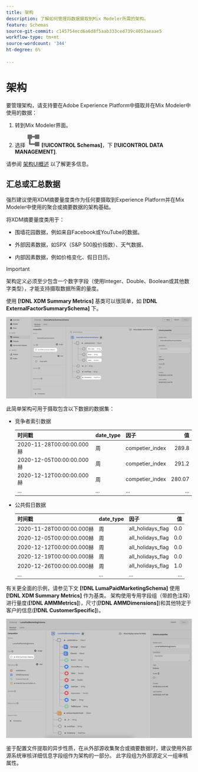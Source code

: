 ```yaml
---
title: 架构
description: 了解如何管理将数据摄取到Mix Modeler所需的架构。
feature: Schemas
source-git-commit: c145754ecd6a6d8f5aab333ced739c4053aeaae5
workflow-type: tm+mt
source-wordcount: '344'
ht-degree: 6%

---
```



# 架构

要管理架构，请支持要在Adobe Experience Platform中摄取并在Mix Modeler中使用的数据：

1. 转到Mix Modeler界面。

1. 选择 ![架构](../assets/icons/Schemas.svg) **[!UICONTROL Schemas]**，下 **[!UICONTROL DATA MANAGEMENT]**.

请参阅 [架构UI概述](https://experienceleague.adobe.com/docs/experience-platform/xdm/ui/overview.html?lang=en) 以了解更多信息。

## 汇总或汇总数据

强烈建议使用XDM摘要量度类作为任何要摄取到Experience Platform并在Mix Modeler中使用的聚合或摘要数据的架构基础。

将XDM摘要量度类用于：

- 围墙花园数据，例如来自Facebook或YouTube的数据。

- 外部因素数据，如SPX（S&amp;P 500股价指数）、天气数据、

- 内部因素数据，例如价格变化、假日日历。

>[!IMPORTANT]
>
>架构定义必须至少包含一个数字字段（使用Integer、Double、Boolean或其他数字类型），才能支持摄取数据所需的量度。

使用 **[!DNL XDM Summary Metrics]** 基类可以很简单，如 **[!DNL ExternalFactorSummarySchema]** 下。

![外部因素架构](../assets/external-factors-schema.png)

此简单架构可用于摄取包含以下数据的数据集：

- 竞争者索引数据

  | 时间戳 | date_type | 因子 | 值 |
  |---|---|---|--:|
  | 2020-11-28T00:00:00.000赫 | 周 | competier_index | 289.8 |
  | 2020-12-05T00:00:00.000赫 | 周 | competier_index | 291.2 |
  | 2020-12-12T00:00:00.000赫 | 周 | competier_index | 280.07 |
  | ... | ... | ... | ... |

- 公共假日数据

  | 时间戳 | date_type | 因子 | 值 |
  |---|---|---|--:|
  | 2020-11-28T00:00:00.000赫 | 周 | all_holidays_flag | 0.0 |
  | 2020-12-05T00:00:00.000赫 | 周 | all_holidays_flag | 0.0 |
  | 2020-12-12T00:00:00.000赫 | 周 | all_holidays_flag | 0.0 |
  | 2020-12-19T00:00:00.000赫 | 周 | all_holidays_flag | 0.0 |
  | 2020-12-26T00:00:00.000赫 | 周 | all_holidays_flag | 1.0 |
  | ... | ... | ... | ... |


有关更全面的示例，请参见下文 **[!DNL LumaPaidMarketingSchema]** 使用 **[!DNL XDM Summary Metrics]** 作为基类。 架构使用专用字段组（带颜色注释）进行量度(**[!DNL AMMMetrics]**)，尺寸(**[!DNL AMMDimensions]**)和其他特定于客户的信息(**[!DNL CustomerSpecific]**)。

![概要架构](../assets/summary-schema.png)

鉴于配置文件提取的异步性质，在从外部源收集聚合或摘要数据时，建议使用外部源系统审核详细信息字段组作为架构的一部分。 此字段组为外部源定义一组审核属性。
